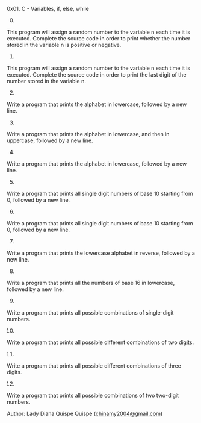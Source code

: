0x01. C - Variables, if, else, while

0.
This program will assign a random number to the variable n each time it is executed. Complete the source code in order to print whether the number stored in the variable n is positive or negative.

1.
This program will assign a random number to the variable n each time it is executed. Complete the source code in order to print the last digit of the number stored in the variable n.

2.
Write a program that prints the alphabet in lowercase, followed by a new line.

3.
Write a program that prints the alphabet in lowercase, and then in uppercase, followed by a new line.

4.
Write a program that prints the alphabet in lowercase, followed by a new line.

5.
Write a program that prints all single digit numbers of base 10 starting from 0, followed by a new line.

6.
Write a program that prints all single digit numbers of base 10 starting from 0, followed by a new line.

7.
Write a program that prints the lowercase alphabet in reverse, followed by a new line.

8.
Write a program that prints all the numbers of base 16 in lowercase, followed by a new line.

9.
Write a program that prints all possible combinations of single-digit numbers.

10.
Write a program that prints all possible different combinations of two digits.

11.
Write a program that prints all possible different combinations of three digits.

12.
Write a program that prints all possible combinations of two two-digit numbers.

Author: Lady Diana Quispe Quispe (chinamy2004@gmail.com)

